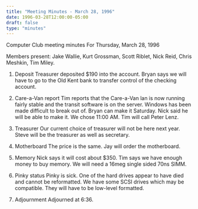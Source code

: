 ```yaml
---
title: "Meeting Minutes - March 28, 1996"
date: 1996-03-28T12:00:00-05:00
draft: false
type: "minutes"
---
```


Computer Club meeting minutes For Thursday, March 28, 1996 </p><p>
Members present: Jake Wallie, Kurt Grossman, Scott Riblet, Nick Reid, Chris  Meshkin, Tim Miley. </p><p>
1) Deposit    Treasurer deposited $190 into the account.  Bryan says we will have to go to the Old Kent bank to transfer control of the checking account. </p><p>
2) Care-a-Van report    Tim reports that the Care-a-Van lan is now running fairly stable and the transit software is on the server.  Windows has been made difficult to break out of.   Bryan can make it Saturday.  Nick said he will be able to make it.  We chose 11:00 AM.  Tim will call Peter Lenz. </p><p>
3) Treasurer    Our current choice of treasurer will not be here next year.  Steve will be the treasurer as well as secretary. </p><p>
4) Motherboard    The price is the same.  Jay will order the motherboard.   </p><p>
5) Memory    Nick says it will cost about $350.  Tim says we have enough money to buy memory.  We will need a 16meg single sided 70ns SIMM. </p><p>
6) Pinky status    Pinky is sick.  One of the hard drives appear to have died and cannot be reformatted.  We have some SCSI drives which may be compatible.  They will have to be low-level formatted. </p><p>
7) Adjournment    Adjourned at 6:36. </p><p>
</p>
